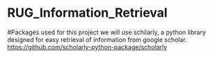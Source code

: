 # RUG_Information_Retrieval
#Packages used
for this project we will use schilarly, a python library designed for easy retrieval of information from google scholar.
https://github.com/scholarly-python-package/scholarly
